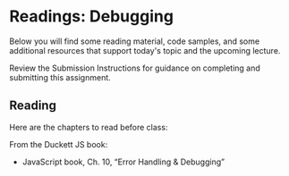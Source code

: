 # Readings: Debugging

Below you will find some reading material, code samples, and some additional resources that support today's topic and the upcoming lecture.

Review the Submission Instructions for guidance on completing and submitting this assignment.

## Reading

Here are the chapters to read before class:

From the Duckett JS book:

- JavaScript book, Ch. 10, “Error Handling & Debugging”

<!-- 
## Additional Resources

### Videos

### Bookmark/Skim
 -->
